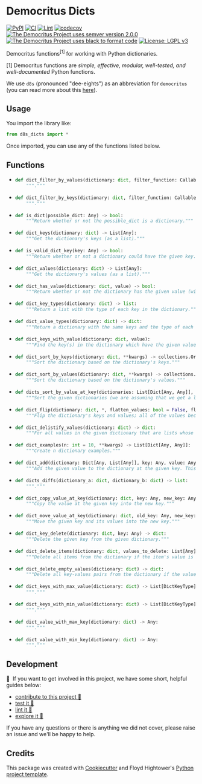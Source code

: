 # Democritus Dicts

[![PyPI](https://img.shields.io/pypi/v/d8s-dicts.svg)](https://pypi.python.org/pypi/d8s-dicts)
[![CI](https://github.com/democritus-project/d8s-dicts/workflows/CI/badge.svg)](https://github.com/democritus-project/d8s-dicts/actions)
[![Lint](https://github.com/democritus-project/d8s-dicts/workflows/Lint/badge.svg)](https://github.com/democritus-project/d8s-dicts/actions)
[![codecov](https://codecov.io/gh/democritus-project/d8s-dicts/branch/main/graph/badge.svg?token=V0WOIXRGMM)](https://codecov.io/gh/democritus-project/d8s-dicts)
[![The Democritus Project uses semver version 2.0.0](https://img.shields.io/badge/-semver%20v2.0.0-22bfda)](https://semver.org/spec/v2.0.0.html)
[![The Democritus Project uses black to format code](https://img.shields.io/badge/code%20style-black-000000.svg)](https://github.com/psf/black)
[![License: LGPL v3](https://img.shields.io/badge/License-LGPL%20v3-blue.svg)](https://choosealicense.com/licenses/lgpl-3.0/)

Democritus functions<sup>[1]</sup> for working with Python dictionaries.

[1] Democritus functions are <i>simple, effective, modular, well-tested, and well-documented</i> Python functions.

We use `d8s` (pronounced "dee-eights") as an abbreviation for `democritus` (you can read more about this [here](https://github.com/democritus-project/roadmap#what-is-d8s)).

## Usage

You import the library like:

```python
from d8s_dicts import *
```

Once imported, you can use any of the functions listed below.

## Functions

  - ```python
    def dict_filter_by_values(dictionary: dict, filter_function: Callable) -> dict:
        """."""
    ```
  - ```python
    def dict_filter_by_keys(dictionary: dict, filter_function: Callable) -> dict:
        """."""
    ```
  - ```python
    def is_dict(possible_dict: Any) -> bool:
        """Return whether or not the possible_dict is a dictionary."""
    ```
  - ```python
    def dict_keys(dictionary: dict) -> List[Any]:
        """Get the dictionary's keys (as a list)."""
    ```
  - ```python
    def is_valid_dict_key(key: Any) -> bool:
        """Return whether or not a dictionary could have the given key."""
    ```
  - ```python
    def dict_values(dictionary: dict) -> List[Any]:
        """Get the dictionary's values (as a list)."""
    ```
  - ```python
    def dict_has_value(dictionary: dict, value) -> bool:
        """Return whether or not the dictionary has the given value (without evaluating the value)."""
    ```
  - ```python
    def dict_key_types(dictionary: dict) -> list:
        """Return a list with the type of each key in the dictionary."""
    ```
  - ```python
    def dict_value_types(dictionary: dict) -> dict:
        """Return a dictionary with the same keys and the type of each value in place of the actual value."""
    ```
  - ```python
    def dict_keys_with_value(dictionary: dict, value):
        """Find the key(s) in the dictionary which have the given value."""
    ```
  - ```python
    def dict_sort_by_keys(dictionary: dict, **kwargs) -> collections.OrderedDict:
        """Sort the dictionary based on the dictionary's keys."""
    ```
  - ```python
    def dict_sort_by_values(dictionary: dict, **kwargs) -> collections.OrderedDict:
        """Sort the dictionary based on the dictionary's values."""
    ```
  - ```python
    def dicts_sort_by_value_at_key(dictionaries: List[Dict[Any, Any]], key, **kwargs) -> List[Dict[Any, Any]]:
        """Sort the given dictionaries (we are assuming that we get a list of dictionaries) based on each dictionary's value at the given key."""
    ```
  - ```python
    def dict_flip(dictionary: dict, *, flatten_values: bool = False, flip_lists_and_sets: bool = False) -> dict:
        """Flip the dictionary's keys and values; all of the values become keys and keys become values."""
    ```
  - ```python
    def dict_delistify_values(dictionary: dict) -> dict:
        """For all values in the given dictionary that are lists whose lengths are one, replace the list of length one with the value in the list."""
    ```
  - ```python
    def dict_examples(n: int = 10, **kwargs) -> List[Dict[Any, Any]]:
        """Create n dictionary examples."""
    ```
  - ```python
    def dict_add(dictionary: Dict[Any, List[Any]], key: Any, value: Any) -> Dict[Any, List[Any]]:
        """Add the given value to the dictionary at the given key. This function expects that all values of the dictionary parameter are lists."""
    ```
  - ```python
    def dicts_diffs(dictionary_a: dict, dictionary_b: dict) -> list:
        """."""
    ```
  - ```python
    def dict_copy_value_at_key(dictionary: dict, key: Any, new_key: Any) -> dict:
        """Copy the value at the given key into the new key."""
    ```
  - ```python
    def dict_move_value_at_key(dictionary: dict, old_key: Any, new_key: Any) -> dict:
        """Move the given key and its values into the new key."""
    ```
  - ```python
    def dict_key_delete(dictionary: dict, key: Any) -> dict:
        """Delete the given key from the given dictionary."""
    ```
  - ```python
    def dict_delete_items(dictionary: dict, values_to_delete: List[Any] = None, keys_to_delete: List[Any] = None) -> dict:
        """Delete all items from the dictionary if the item's value is in values_to_delete or the item's key is in keys_to_delete."""
    ```
  - ```python
    def dict_delete_empty_values(dictionary: dict) -> dict:
        """Delete all key-values pairs from the dictionary if the value is an empty strings, empty list, zero, False or None."""
    ```
  - ```python
    def dict_keys_with_max_value(dictionary: dict) -> List[DictKeyType]:
        """."""
    ```
  - ```python
    def dict_keys_with_min_value(dictionary: dict) -> List[DictKeyType]:
        """."""
    ```
  - ```python
    def dict_value_with_max_key(dictionary: dict) -> Any:
        """."""
    ```
  - ```python
    def dict_value_with_min_key(dictionary: dict) -> Any:
        """."""
    ```

## Development

👋 &nbsp;If you want to get involved in this project, we have some short, helpful guides below:

- [contribute to this project 🥇][contributing]
- [test it 🧪][local-dev]
- [lint it 🧹][local-dev]
- [explore it 🔭][local-dev]

If you have any questions or there is anything we did not cover, please raise an issue and we'll be happy to help.

## Credits

This package was created with [Cookiecutter](https://github.com/audreyr/cookiecutter) and Floyd Hightower's [Python project template](https://github.com/fhightower-templates/python-project-template).

[contributing]: https://github.com/democritus-project/.github/blob/main/CONTRIBUTING.md#contributing-a-pr-
[local-dev]: https://github.com/democritus-project/.github/blob/main/CONTRIBUTING.md#local-development-
